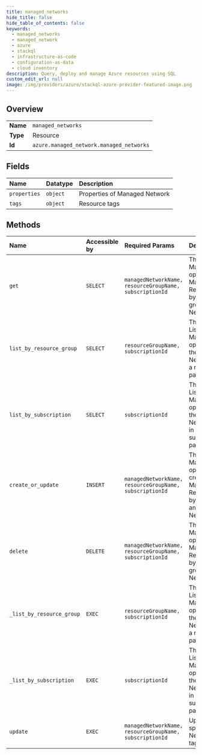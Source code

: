 ```yaml
---
title: managed_networks
hide_title: false
hide_table_of_contents: false
keywords:
  - managed_networks
  - managed_network
  - azure    
  - stackql
  - infrastructure-as-code
  - configuration-as-data
  - cloud inventory
description: Query, deploy and manage Azure resources using SQL
custom_edit_url: null
image: /img/providers/azure/stackql-azure-provider-featured-image.png
---
```

  
    

## Overview
<table><tbody>
<tr><td><b>Name</b></td><td><code>managed_networks</code></td></tr>
<tr><td><b>Type</b></td><td>Resource</td></tr>
<tr><td><b>Id</b></td><td><code>azure.managed_network.managed_networks</code></td></tr>
</tbody></table>

## Fields
| Name | Datatype | Description |
|:-----|:---------|:------------|
| `properties` | `object` | Properties of Managed Network |
| `tags` | `object` | Resource tags |
## Methods
| Name | Accessible by | Required Params | Description |
|:-----|:--------------|:----------------|:------------|
| `get` | `SELECT` | `managedNetworkName, resourceGroupName, subscriptionId` | The Get ManagedNetworks operation gets a Managed Network Resource, specified by the resource group and Managed Network name |
| `list_by_resource_group` | `SELECT` | `resourceGroupName, subscriptionId` | The ListByResourceGroup ManagedNetwork operation retrieves all the Managed Network resources in a resource group in a paginated format. |
| `list_by_subscription` | `SELECT` | `subscriptionId` | The ListBySubscription  ManagedNetwork operation retrieves all the Managed Network Resources in the current subscription in a paginated format. |
| `create_or_update` | `INSERT` | `managedNetworkName, resourceGroupName, subscriptionId` | The Put ManagedNetworks operation creates/updates a Managed Network Resource, specified by resource group and Managed Network name |
| `delete` | `DELETE` | `managedNetworkName, resourceGroupName, subscriptionId` | The Delete ManagedNetworks operation deletes a Managed Network Resource, specified by the  resource group and Managed Network name |
| `_list_by_resource_group` | `EXEC` | `resourceGroupName, subscriptionId` | The ListByResourceGroup ManagedNetwork operation retrieves all the Managed Network resources in a resource group in a paginated format. |
| `_list_by_subscription` | `EXEC` | `subscriptionId` | The ListBySubscription  ManagedNetwork operation retrieves all the Managed Network Resources in the current subscription in a paginated format. |
| `update` | `EXEC` | `managedNetworkName, resourceGroupName, subscriptionId` | Updates the specified Managed Network resource tags. |
